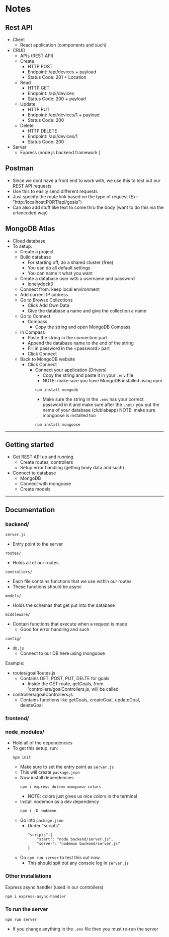 # Notes

## Rest API

- Client
    - React application (components and such)
- CRUD
    - APIs (REST API)
    - Create 
        - HTTP POST
        - Endpoint: /api/devices + payload
        - Status Code: 201 + Location
    - Read 
        - HTTP GET
        - Endpoint: /api/devices
        - Status Code: 200 + payload
    - Update 
        - HTTP PUT
        - Endpoint: /api/devices/1 + payload
        - Status Code: 200
    - Delete
        - HTTP DELETE
        - Endpoint: /api/devices/1
        - Status Code: 200
- Server
    - Express (node js backend framework )

## Postman 

- Since we dont have a front end to work with, we use this to test out our REST API requests 
- Use this to easily send different requests
- Just specify the route link based on the type of request (Ex: "http:/localhost:PORT/api/goals")
- Can also add stuff like text to come thru the body (want to do this via the urlencoded way)

## MongoDB Atlas 

- Cloud database
- To setup: 
    - Create a project
    - Build database 
        - For starting off, do a shared cluster (free)
        - You can do all default settings
        - You can name it what you want 
    - Create a database user with a username and password
        - lonelydock3
    - Connect from: keep local environment
    - Add current IP address 
    - Go to Browse Collections
        - Click Add Own Data
        - Give the database a name and give the collection a name
    - Go to Connect
        - Compass
            - Copy the string and open MongoDB Compass
    - In Compass
        - Paste the string in the connection part 
        - Append the database name to the end of the string
        - Fill in password in the \<password\> part 
        - Click Connect
    - Back to MongoDB website
        - Click Connect 
            - Connect your application (Drivers)
                - Copy the string and paste it in your ```.env``` file 
                - NOTE: make sure you have MongoDB installed using npm
                ```
                npm install mongodb
                ```
                - Make sure the string in the ```.env``` has your correct password in it and make sure after the ```.net/``` you put the name of your database (clublabapp)
                NOTE: make sure mongoose is installed too 
                ```
                npm install mongoose
                ```

---

## Getting started

- Get REST API up and running 
    - Create routes, controllers 
    - Setup error handling (getting body data and such)
- Connect to database
    - MongoDB
    - Connect with mongoose
    - Create models 

--- 

## Documentation

### backend/

```server.js```

- Entry point to the server

```routes/``` 

- Holds all of our routes

```controllers/```

- Each file contains functions that we use within our routes 
- These functions should be async 

```models/```

- Holds the schemas that get put into the database

```middleware/```

- Contain functions that execute when a request is made
    - Good for error handling and such 

```config/```

- ```db.js```
    - Connect to our DB here using mongoose

Example: 

- routes/goalRoutes.js
    - Contains GET, POST, PUT, DELTE for goals
        - Inside the GET route, getGoals, from 'controllers/goalControllers.js, will be called 
- controllers/goalControllers.js
    - Contains functions like getGoals, createGoal, updateGoal, deleteGoal 


### frontend/


### node_modules/

- Hold all of the dependencies
- To get this setup, run: 
    ```
    npm init
    ```
    - Make sure to set the entry point as ```server.js```
    - This will create ```package.json```
    - Now install dependencies 
        ```
        npm i express dotenv mongoose colors
        ```
        - NOTE: colors just gives us nice colors in the terminal 
    - Install nodemon as a dev dependency 
        ```
        npm i -D nodemon
        ```
    - Go into ```package.json```
        - Under "scripts"
            ```
            "scripts":{
                "start": "node backend/server.js",
                "server": "nodemon backend/server.js"
            }
            ```
    - Do ```npm run server``` to test this out now
        - This should spit out any console log in ```server.js```

### Other installations 

Express async handler (used in our controllers)

```
npm i express-async-handler
```

### To run the server

```
npm run server
```

- If you change anything in the ```.env``` file then you must re-run the server


